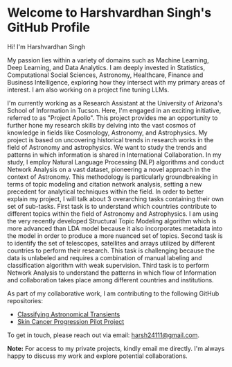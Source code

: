 # Welcome to Harshvardhan Singh's GitHub Profile

Hi! I'm Harshvardhan Singh

My passion lies within a variety of domains such as Machine Learning, Deep Learning, and Data Analytics. I am deeply invested in Statistics, Computational Social Sciences, Astronomy, Healthcare, Finance and Business Intelligence, exploring how they intersect with my primary areas of interest. I am also working on a project fine tuning LLMs.

I'm currently working as a Research Assistant at the University of Arizona's School of Information in Tucson. Here, I'm engaged in an exciting initiative, referred to as "Project Apollo". This project provides me an opportunity to further hone my research skills by delving into the vast cosmos of knowledge in fields like Cosmology, Astronomy, and Astrophysics. My project is based on uncovering historical trends in research works in the field of Astronomy and astrophysics. We want to study the trends and patterns in which information is shared in International Collaboration. In my study, I employ Natural Language Processing (NLP) algorithms and conduct Network Analysis on a vast dataset, pioneering a novel approach in the context of Astronomy. This methodology is particularly groundbreaking in terms of topic modeling and citation network analysis, setting a new precedent for analytical techniques within the field. In order to better explain my project, I will talk about 3 overarching tasks containing their own set of sub-tasks. First task is to understand which countries contribute to different topics within the field of Astronomy and Astrophysics. I am using the very recently developed Structural Topic Modeling algorithm which is more advanced than LDA model because it also incorporates metadata into the model in order to produce a more nuanced set of topics. Second task is to identify the set of telescopes, satellites and arrays utilized by different countries to perform their research. This task is challenging because the data is unlabeled and requires a combination of manual labeling and classification algorithm with weak supervision. Third task is to perform Network Analysis to understand the patterns in which flow of Information and collaboration takes place among different countries and institutions.

As part of my collaborative work, I am contributing to the following GitHub repositories:

- [Classifying Astronomical Transients](https://github.com/astrochialinko/INFO523-Final-Project/tree/Harsh) 
- [Skin Cancer Progression Pilot Project](https://github.com/ISTA421INFO521/Skin-Cancer-Progression)


To get in touch, please reach out via email: harsh24111@gmail.com.

**Note:** For access to my private projects, kindly email me directly. I'm always happy to discuss my work and explore potential collaborations.
